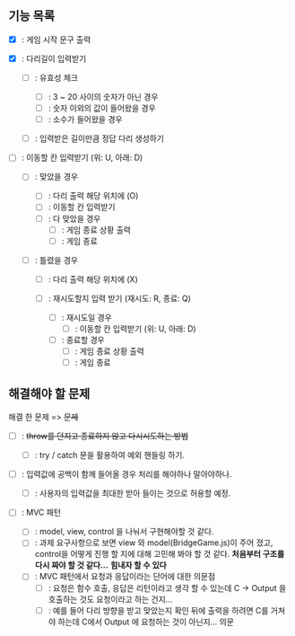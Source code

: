 ## 기능 목록

- [x] : 게임 시작 문구 출력
- [x] : 다리길이 입력받기

  - [ ] : 유효성 체크

    - [ ] : 3 ~ 20 사이의 숫자가 아닌 경우
    - [ ] : 숫자 이외의 값이 들어왔을 경우
    - [ ] : 소수가 들어왔을 경우

  - [ ] : 입력받은 길이만큼 정답 다리 생성하기

- [ ] : 이동할 칸 입력받기 (위: U, 아래: D)

  - [ ] : 맞았을 경우

    - [ ] : 다리 출력 해당 위치에 (O)
    - [ ] : 이동할 칸 입력받기
    - [ ] : 다 맞았을 경우
      - [ ] : 게임 종료 상황 출력
      - [ ] : 게임 종료

  - [ ] : 틀렸을 경우

    - [ ] : 다리 출력 해당 위치에 (X)
    - [ ] : 재시도할지 입력 받기 (재시도: R, 종료: Q)

      - [ ] : 재시도일 경우
        - [ ] : 이동할 칸 입력받기 (위: U, 아래: D)
      - [ ] : 종료할 경우
        - [ ] : 게임 종료 상황 출력
        - [ ] : 게임 종료

## 해결해야 할 문제

해결 한 문제 => ~~문제~~

- [ ] : ~~throw를 던지고 종료하지 않고 다시시도하는 방법~~

  - [ ] : try / catch 문을 활용하여 예외 핸들링 하기.

- [ ] : 입력값에 공백이 함께 들어올 경우 처리를 해야하나 말아야하나.

  - [ ] : 사용자의 입력값을 최대한 받아 들이는 것으로 허용할 예정.

- [ ] : MVC 패턴
  - [ ] : model, view, control 을 나눠서 구현해야할 것 같다.
  - [ ] : 과제 요구사항으로 보면 view 와 model(BridgeGame.js)이 주어 졌고, control을 어떻게 진행 할 지에 대해 고민해 봐야 할 것 같다.
        **처음부터 구조를 다시 짜야 할 것 같다...**
        **힘내자 할 수 있다**
  - [ ] : MVC 패턴에서 요청과 응답이라는 단어에 대한 의문점
    - [ ] : 요청은 함수 호출, 응답은 리턴이라고 생각 할 수 있는데 C -> Output 을 호출하는 것도 요청이라고 하는 건지...
    - [ ] : 예를 들어 다리 방향을 받고 맞았는지 확인 뒤에 출력을 하려면 C를 거쳐야 하는데 C에서 Output 에 요청하는 것이 아닌지... 의문
